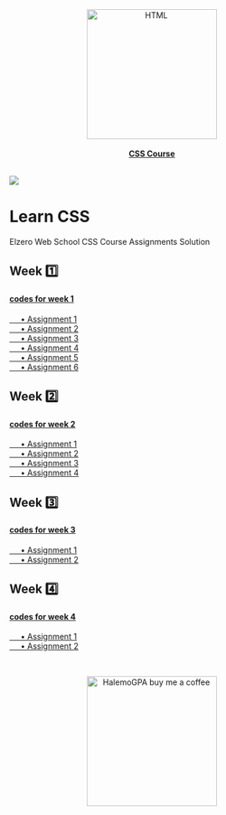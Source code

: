 <a href="https://www.youtube.com/playlist?list=PLDoPjvoNmBAzjsz06gkzlSrlev53MGIKe" >
<div align="center">
				<img src="https://seeklogo.com/images/C/css-3-logo-023C1A7171-seeklogo.com.png" width="230" alt="HTML"></div><div align="center"><br><b>CSS Course</b></div></a><br>
				
![](https://i.imgur.com/waxVImv.png)

# Learn CSS
Elzero Web School CSS Course Assignments Solution
## Week 1️⃣
#### [codes for week 1](https://github.com/HalemoGPA/Learn-CSS/tree/main/week1)  
[     • Assignment 1](https://github.com/HalemoGPA/Learn-CSS/tree/main/week1/Assignment1)    
[     • Assignment 2](https://github.com/HalemoGPA/Learn-CSS/tree/main/week1/Assignment2)    
[     • Assignment 3](https://github.com/HalemoGPA/Learn-CSS/tree/main/week1/Assignment3)    
[     • Assignment 4](https://github.com/HalemoGPA/Learn-CSS/tree/main/week1/Assignment4)    
[     • Assignment 5](https://github.com/HalemoGPA/Learn-CSS/tree/main/week1/Assignment5)   
[     • Assignment 6](https://github.com/HalemoGPA/Learn-CSS/tree/main/week1/Assignment6)     
## Week 2️⃣   
#### [codes for week 2](https://github.com/HalemoGPA/Learn-CSS/tree/main/week2)   
[     • Assignment 1](https://github.com/HalemoGPA/Learn-CSS/tree/main/week2/Assignment1)    
[     • Assignment 2](https://github.com/HalemoGPA/Learn-CSS/tree/main/week2/Assignment2)    
[     • Assignment 3](https://github.com/HalemoGPA/Learn-CSS/tree/main/week2/Assignment3)    
[     • Assignment 4](https://github.com/HalemoGPA/Learn-CSS/tree/main/week2/Assignment4)    

## Week 3️⃣   
#### [codes for week 3](https://github.com/HalemoGPA/Learn-CSS/tree/main/week3)   
[     • Assignment 1](https://github.com/HalemoGPA/Learn-CSS/tree/main/week3/Assignment1)    
[     • Assignment 2](https://github.com/HalemoGPA/Learn-CSS/tree/main/week3/Assignment2)    

## Week 4️⃣   
#### [codes for week 4](https://github.com/HalemoGPA/Learn-CSS/tree/main/week4)   
[     • Assignment 1](https://github.com/HalemoGPA/Learn-CSS/tree/main/week4/Assignment1)    
[     • Assignment 2](https://github.com/HalemoGPA/Learn-CSS/tree/main/week4/Assignment2)    











<br><div align="center">

  <a href="https://www.buymeacoffee.com/HalemoGPA" ><img src="https://www.buymeacoffee.com/assets/img/custom_images/orange_img.png" alt="HalemoGPA buy me a coffee" width="230"></a>


</div>
